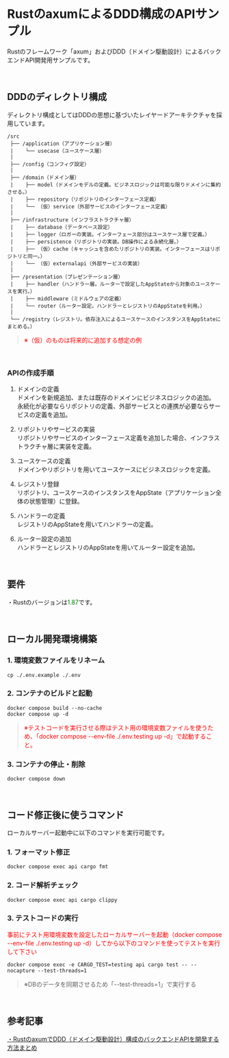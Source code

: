# RustのaxumによるDDD構成のAPIサンプル
Rustのフレームワーク「axum」およびDDD（ドメイン駆動設計）によるバックエンドAPI開発用サンプルです。  
  
<br />
  
## DDDのディレクトリ構成　　
ディレクトリ構成としてはDDDの思想に基づいたレイヤードアーキテクチャを採用しています。  
  
```
/src
 ├── /application（アプリケーション層）
 |    └── usecase（ユースケース層）
 |
 ├── /config（コンフィグ設定）
 |
 ├── /domain（ドメイン層）
 |    ├── model（ドメインモデルの定義。ビジネスロジックは可能な限りドメインに集約させる。）
 |    ├── repository（リポジトリのインターフェース定義）
 |    └── （仮）service（外部サービスのインターフェース定義）
 |
 ├── /infrastructure（インフラストラクチャ層）
 |    ├── database（データベース設定）
 |    ├── logger（ロガーの実装。インターフェース部分はユースケース層で定義。）
 |    ├── persistence（リポジトリの実装。DB操作による永続化層。）
 |    ├── （仮）cache（キャッシュを含めたリポジトリの実装。インターフェースはリポジトリと同一。）
 |    └── （仮）externalapi（外部サービスの実装）
 |
 ├── /presentation（プレゼンテーション層）
 |    ├── handler（ハンドラー層。ルーターで設定したAppStateから対象のユースケースを実行。）
 |    ├── middleware（ミドルウェアの定義）
 |    └── router（ルーター設定。ハンドラーとレジストリのAppStateを利用。）
 |
 └── /registry（レジストリ。依存注入によるユースケースのインスタンスをAppStateにまとめる。）
```
> <span style="color:red">※（仮）のものは将来的に追加する想定の例</span>  
  
</br>
  
### APIの作成手順  
  1. ドメインの定義  
    ドメインを新規追加、または既存のドメインにビジネスロジックの追加。  
    永続化が必要ならリポジトリの定義、外部サービスとの連携が必要ならサービスの定義を追加。 
  
  2. リポジトリやサービスの実装  
    リポジトリやサービスのインターフェース定義を追加した場合、インフラストラクチャ層に実装を定義。  
  
  3. ユースケースの定義  
    ドメインやリポジトリを用いてユースケースにビジネスロジックを定義。
  
  4. レジストリ登録  
    リポジトリ、ユースケースのインスタンスをAppState（アプリケーション全体の状態管理）に登録。  
  
  5. ハンドラーの定義  
    レジストリのAppStateを用いてハンドラーの定義。  
  
  6. ルーター設定の追加  
    ハンドラーとレジストリのAppStateを用いてルーター設定を追加。
  
<br />
  
## 要件
・Rustのバージョンは<span style="color:green">1.87</span>です。  
  
<br />
  
## ローカル開発環境構築
### 1. 環境変数ファイルをリネーム
```
cp ./.env.example ./.env
```  
  
### 2. コンテナのビルドと起動
```
docker compose build --no-cache
docker compose up -d
```  
> <span style="color:red">※テストコードを実行させる際はテスト用の環境変数ファイルを使うため、「docker compose --env-file ./.env.testing up -d」で起動すること。</span>
  
### 3. コンテナの停止・削除
```
docker compose down
```  
  
<br />
  
## コード修正後に使うコマンド
ローカルサーバー起動中に以下のコマンドを実行可能です。  
  
### 1. フォーマット修正
```
docker compose exec api cargo fmt
```  
  
### 2. コード解析チェック
```
docker compose exec api cargo clippy
```  
  
### 3. テストコードの実行
<span style="color:red">事前にテスト用環境変数を設定したローカルサーバーを起動（docker compose --env-file ./.env.testing up -d）してから以下のコマンドを使ってテストを実行して下さい</span>  
```
docker compose exec -e CARGO_TEST=testing api cargo test -- --nocapture --test-threads=1
```  
> ※DBのデータを同期させるため「--test-threads=1」で実行する
  
<br />
  
## 参考記事  
[・RustのaxumでDDD（ドメイン駆動設計）構成のバックエンドAPIを開発する方法まとめ](https://rust.tomoyuki65.com/how-to-develop-api-with-ddd-using-axum-in-rust)  
  